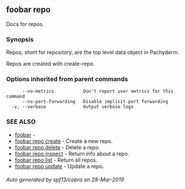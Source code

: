 ## foobar repo

Docs for repos.

### Synopsis


Repos, short for repository, are the top level data object in Pachyderm.

Repos are created with create-repo.


### Options inherited from parent commands

```
      --no-metrics           Don't report user metrics for this command
      --no-port-forwarding   Disable implicit port forwarding
  -v, --verbose              Output verbose logs
```

### SEE ALSO
* [foobar](foobar.md)	 - 
* [foobar repo create](foobar_repo_create.md)	 - Create a new repo.
* [foobar repo delete](foobar_repo_delete.md)	 - Delete a repo.
* [foobar repo inspect](foobar_repo_inspect.md)	 - Return info about a repo.
* [foobar repo list](foobar_repo_list.md)	 - Return all repos.
* [foobar repo update](foobar_repo_update.md)	 - Update a repo.

###### Auto generated by spf13/cobra on 28-Mar-2019
